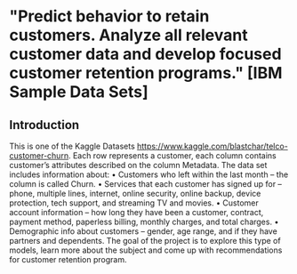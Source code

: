 # "Predict behavior to retain customers. Analyze all relevant customer data and develop focused customer retention programs." [IBM Sample Data Sets]
## Introduction
This is one of the Kaggle Datasets https://www.kaggle.com/blastchar/telco-customer-churn. Each row represents a customer, each column contains customer’s attributes described on the column Metadata.
The data set includes information about:
•	Customers who left within the last month – the column is called Churn.
•	Services that each customer has signed up for – phone, multiple lines, internet, online security, online backup, device protection, tech support, and streaming TV and movies.
•	Customer account information – how long they have been a customer, contract, payment method, paperless billing, monthly charges, and total charges.
•	Demographic info about customers – gender, age range, and if they have partners and dependents.
The goal of the project is to explore this type of models, learn more about the subject and come up with recommendations for customer retention program.
